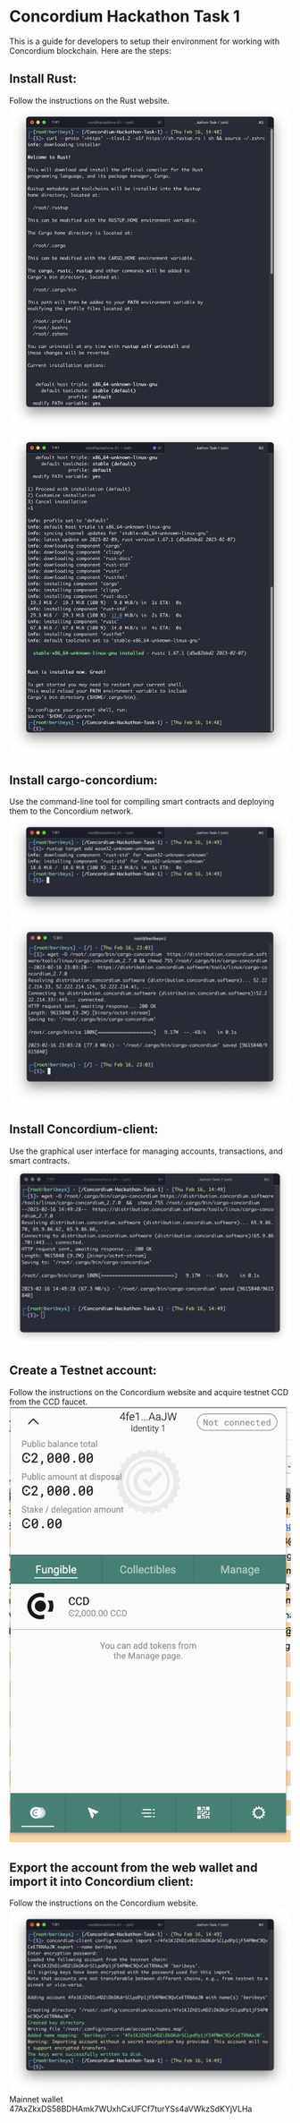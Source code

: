 # Concordium Hackathon Task 1
This is a guide for developers to setup their environment for working with Concordium blockchain. Here are the steps:

## Install Rust: 
Follow the instructions on the Rust website.
![](img1.png)
![](img2.png)

## Install cargo-concordium: 
Use the command-line tool for compiling smart contracts and deploying them to the Concordium network.
![](img3.png)
![](img4.png)

## Install Concordium-client: 
Use the graphical user interface for managing accounts, transactions, and smart contracts.
![](img5.png)

## Create a Testnet account: 
Follow the instructions on the Concordium website and acquire testnet CCD from the CCD faucet.
![](img6.png)

## Export the account from the web wallet and import it into Concordium client: 
Follow the instructions on the Concordium website.
![](img7.png)Mainnet wallet
47AxZkxDS58BDHAmk7WUxhCxUFCf7turYSs4aVWkzSdKYjVLHa
